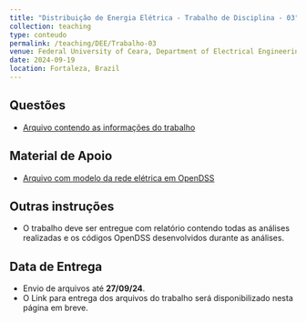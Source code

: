 ```yaml
---
title: "Distribuição de Energia Elétrica - Trabalho de Disciplina - 03"
collection: teaching
type: conteudo
permalink: /teaching/DEE/Trabalho-03
venue: Federal University of Ceara, Department of Electrical Engineering
date: 2024-09-19
location: Fortaleza, Brazil
---
```


## Questões
- [Arquivo contendo as informações do trabalho](https://drive.google.com/file/d/1cdy3lozGUS3a16LYSPPsaE1I1emfT1kP/view?usp=sharing)

## Material de Apoio
- [Arquivo com modelo da rede elétrica em OpenDSS](https://drive.google.com/file/d/1MRHyzqNnNjn6oYpYg000Ef-m09tY8HSk/view?usp=sharing)

## Outras instruções
- O trabalho deve ser entregue com relatório contendo todas as análises realizadas e os códigos OpenDSS desenvolvidos durante as análises.

## Data de Entrega
- Envio de arquivos até **27/09/24**.
- O Link para entrega dos arquivos do trabalho será disponibilizado nesta página em breve.
